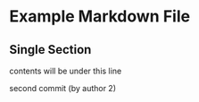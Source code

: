 # Example Markdown File

## Single Section

contents will be under this line

second commit (by author 2) <!-- does not consider first commit -->

